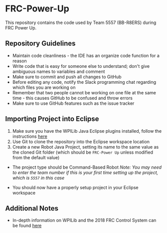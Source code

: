 # FRC-Power-Up
This repository contains the code used by Team 5557 (BB-R8ERS) during FRC Power Up.

## Repository Guidelines
- Maintain code cleanliness - the IDE has an organize code function for a reason
- Write code that is easy for someone else to understand; don't give ambiguous names to variables and comment
- Make sure to commit and push all changes to GitHub
- Before editing any code, notify the Slack programming chat regarding which files you are working on
- Remember that two people cannot be working on one file at the same time - this causes GitHub to be confused and throw errors
- Make sure to use GitHub features such as the issue tracker

## Importing Project into Eclipse
1. Make sure you have the WPILib Java Eclipse plugins installed, follow the instructions [here](https://wpilib.screenstepslive.com/s/4485/m/13503/l/599679-installing-eclipse-c-java)
2. Use Git to clone the repository into the Eclipse workspace location
3. Create a new Robot Java Project, setting its name to the same value as the cloned Git folder (which should be `FRC-Power Up` unless modified from the default value)
  - The project type should be Command-Based Robot
*Note: You may need to enter the team number if this is your first time setting up the project, which is `5557` in this case*

- You should now have a properly setup project in your Eclipse workspace

## Additional Notes
- In-depth information on WPILib and the 2018 FRC Control System can be found [here](https://wpilib.screenstepslive.com/s/4485)
